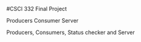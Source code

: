 #CSCI 332 Final Project


Producers Consumer Server


Producers, Consumers, Status checker and Server